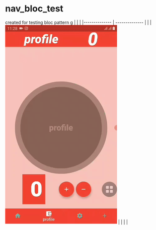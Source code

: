 # nav_bloc_test

created for testing bloc pattern g
|   |   | 
|-------------- | -------------- | 
| | ![screen](yy.gif)     | 
|    |     | 


